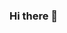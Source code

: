 ### Hi there 👋

<!--
**RitikPyCode/RitikPyCode** is a ✨ _special_ ✨ repository because its `README.md` (this file) appears on your GitHub profile.

Here are some ideas to get you started:

- 🔭 I’m currently working on Python Developer ...
- 🌱 I’m currently learning Data Science and machin learning ...
- 👯 I’m looking to collaborate on project ...
- 🤔 I’m looking for help with Students ...
- 💬 Ask me about Python, C++, Data science & Machine Learning ...
- 📫 How to reach me:https://www.linkedin.com/in/ritik-kumar-tiwari-6869b7184/...
- 😄 Fun Fact:I have written as my hobby ...
- ⚡ visit my portfolio at :https://github.com/RitikPyCode/RitikPyCode/new/main?readme=1 ...
-->
